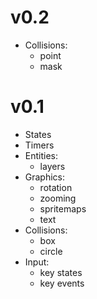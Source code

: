 v0.2
====
* Collisions:
    + point
    + mask

v0.1
====
* States
* Timers
* Entities:
    * layers
* Graphics:
    * rotation
    * zooming
    * spritemaps
    * text
* Collisions:
    * box
    * circle
* Input:
    * key states
    * key events
